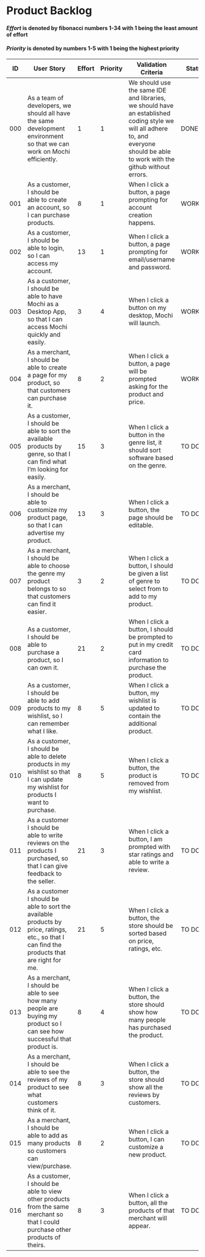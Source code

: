 # Product Backlog
#### _Effort_ is denoted by fibonacci numbers 1-34 with 1 being the least amount of effort
#### _Priority_ is denoted by numbers 1-5 with 1 being the highest priority

| ID | User Story | Effort | Priority | Validation Criteria | Status |
|----|------------|--------|----------|---------------------|--------|
| 000 | As a team of developers, we should all have the same development environment so that we can work on Mochi efficiently. | 1 | 1 | We should use the same IDE and libraries, we should have an established coding style  we will all adhere to, and everyone should be able to work with the github without errors. | DONE |
| 001 | As a customer, I should be able to create an account, so I can purchase products. | 8 | 1 | When I click a button, a page prompting for account creation happens. | WORKING |
| 002 | As a customer, I should be able to login, so I can access my account. | 13 | 1 | When I click a button, a page prompting for email/username and password. | WORKING |
| 003 | As a customer, I should be able to have Mochi as a Desktop App, so that I can access Mochi quickly and easily. | 3 | 4 | When I click a button on my desktop, Mochi will launch. | WORKING |
| 004 | As a merchant, I should be able to create a page for my product, so that customers can purchase it. | 8 | 2 | When I click a button, a page will be prompted asking for the product and price. | WORKING |
| 005 | As a customer, I should be able to sort the available products by genre, so that I can find what I’m looking for easily. | 15 | 3 | When I click a button in the genre list, it should sort software based on the genre. | TO DO |
| 006 | As a merchant, I should be able to customize my product page, so that I can advertise my product. | 13 | 3 | When I click a button, the page should be editable. | TO DO |
| 007 | As a merchant, I should be able to choose the genre my product belongs to so that customers can find it easier. | 3 | 2 | When I click a button, I should be given a list of genre to select from to add to my product. | TO DO |
| 008 | As a customer, I should be able to purchase a product, so I can own it. | 21 | 2 | When I click a button, I should be prompted to put in my credit card information to purchase the product. | TO DO |
| 009 | As a customer, I should be able to add products to my wishlist, so I can remember what I like. | 8 | 5 | When I click a button, my wishlist is updated to contain the additional product. | TO DO |
| 010 | As a customer, I should be able to delete products in my wishlist so that I can update my wishlist for products I want to purchase. | 8 | 5 | When I click a button, the product is removed from my wishlist. | TO DO |
| 011 | As a customer I should be able to write reviews on the products I purchased, so that I can give feedback to the seller. | 21 | 3 | When I click a button, I am prompted with star ratings and able to write a review. | TO DO |
| 012 | As a customer I should be able to sort the available products by price, ratings, etc., so that I can find the products that are right for me. | 21 | 5 | When I click a button, the store should be sorted based on price, ratings, etc. | TO DO |
| 013 | As a merchant, I should be able to see how many people are buying my product so I can see how successful that product is. | 8 | 4 | When I click a button, the store should show how many people has purchased the product. | TO DO |
| 014 | As a merchant, I should be able to see the reviews of my product to see what customers think of it. | 8 | 3 | When I click a button, the store should show all the reviews by customers. | TO DO |
| 015 | As a merchant, I should be able to add as many products so customers can view/purchase. | 8 | 2 | When I click a button, I can customize a new product. | TO DO |
| 016 | As a customer, I should be able to view other products from the same merchant so that I could purchase other products of theirs.| 8 | 3 | When I click a button, all the products of that merchant will appear. | TO DO |
